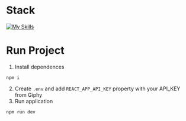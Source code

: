# Stack

[![My Skills](https://skillicons.dev/icons?i=react,js,css)](https://skillicons.dev)

# Run Project
1. Install dependences
```
npm i
```
2. Create ``.env`` and add ``REACT_APP_API_KEY`` property with your API_KEY from Giphy
3. Run application
```
npm run dev
```
